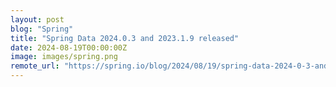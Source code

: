 ```yaml
---
layout: post
blog: "Spring"
title: "Spring Data 2024.0.3 and 2023.1.9 released"
date: 2024-08-19T00:00:00Z
image: images/spring.png
remote_url: "https://spring.io/blog/2024/08/19/spring-data-2024-0-3-and-2023-1-9-released"
---
```

